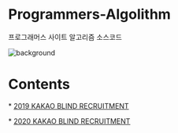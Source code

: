 # Programmers-Algolithm
프로그래머스 사이트 알고리즘 소스코드



![background](./background.png)

# Contents

\* [2019 KAKAO BLIND RECRUITMENT](https://github.com/kys95/Programmers-Algolithm/tree/main/2019_KAKAO_BLIND_RECRUITMENT)

\* [2020 KAKAO BLIND RECRUITMENT](https://github.com/kys95/Programmers-Algolithm/tree/main/2020_KAKAO_BLIND_RECRUITMENT)

